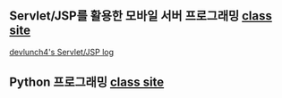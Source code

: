 
## Servlet/JSP를 활용한 모바일 서버 프로그래밍 [class site](https://tacademy.skplanet.com/live/player/onlineLectureDetail.action?seq=100)
[devlunch4's Servlet/JSP log](https://github.com/devlunch4/TAcademyServletJSPMobileServerProgramming)

## Python 프로그래밍 [class site](https://tacademy.skplanet.com/live/player/onlineLectureDetail.action?seq=89)


